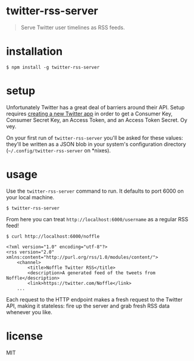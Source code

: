 # twitter-rss-server

> Serve Twitter user timelines as RSS feeds.


# installation

```
$ npm install -g twitter-rss-server
```

# setup

Unfortunately Twitter has a great deal of barriers around their API. Setup
requires [creating a new Twitter app](https://apps.twitter.com/) in order to get
a Consumer Key, Consumer Secret Key, an Access Token, and an Access Token
Secret. Oy vey.

On your first run of `twitter-rss-server` you'll be asked for these values:
they'll be written as a JSON blob in your system's configuration directory
(`~/.config/twitter-rss-server` on \*nixes).


# usage

Use the `twitter-rss-server` command to run. It defaults to port 6000 on your
local machine.

```
$ twitter-rss-server
```

From here you can treat `http://localhost:6000/username` as a regular RSS feed!

```
$ curl http://localhost:6000/noffle

<?xml version="1.0" encoding="utf-8"?>
<rss version="2.0" xmlns:content="http://purl.org/rss/1.0/modules/content/">
    <channel>
        <title>Noffle Twitter RSS</title>
        <description>A generated feed of the tweets from Noffle</description>
        <link>https://twitter.com/Noffle</link>
    ...
```

Each request to the HTTP endpoint makes a fresh request to the Twitter API,
making it stateless: fire up the server and grab fresh RSS data whenever you
like.


# license

MIT

